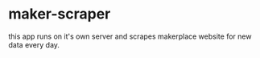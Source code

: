 # maker-scraper
this app runs on it's own server and scrapes makerplace website for new data every day.
